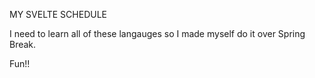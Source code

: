 MY SVELTE SCHEDULE

I need to learn all of these langauges so I made myself do it over Spring Break.

Fun!!